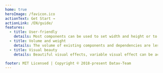 ```yaml
---
home: true
heroImage: /favicon.ico
actionText: Get Start →
actionLink: /EN/guide/
features:
  - title: User-friendly
    details: Most components can be used to set width and height or to configure simple data.
  - title: Volume and weight
    details: The volume of existing components and dependencies are less than 500K.
  - title: Visual beauty
    details: Beautiful visual effects, variable visual effect can be achieved by combining different configuration items.

footer: MIT Licensed | Copyright © 2018-present Datav-Team
---
```

